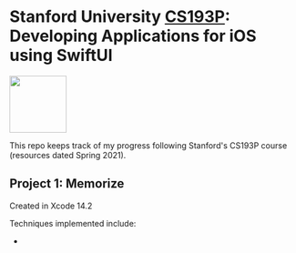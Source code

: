 # Stanford University [CS193P](https://cs193p.sites.stanford.edu/): Developing Applications for iOS using SwiftUI

<img src="https://developer.apple.com/swift/images/swift-og.png" width="100">

This repo keeps track of my progress following Stanford's CS193P course (resources dated Spring 2021).

## Project 1: Memorize

Created in Xcode 14.2

Techniques implemented include:

- 



